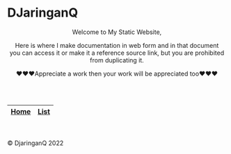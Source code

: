# DJaringanQ


<div align="center">
Welcome to My Static Website, 

Here is where I make documentation in web form and in that document<br>you can access it or make it a reference source link, but you are prohibited from duplicating it.

♥♥♥Appreciate a work then your work will be appreciated too♥♥♥

</div>

<br>
<br>
<div align="right">

| [Home](https://mrofiq466.github.io/pages/) | [List](https://mrofiq466.github.io/pages/list/) |
| ------ | ------ |

</div>
<br>
<br>
© DjaringanQ 2022
